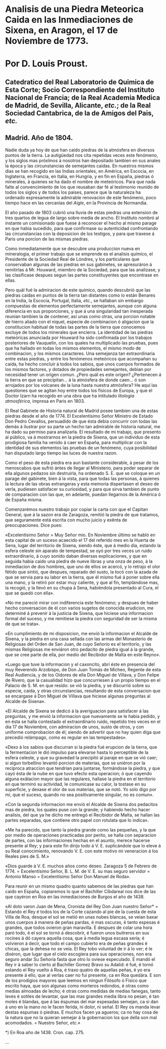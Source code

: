 # Analisis de una Piedra Meteorica Caida en las Inmediaciones de Sixena, en Aragon, el 17 de Noviembre de 1773.

# Por D. Louis Proust.

## Catedratico del Real Laboratorio de Quimica de Esta Corte; Socio Correspondiente del Instituto Nacional de Francia; de la Real Academia Medica de Madrid, de Sevilla, Alicante, _etc._; de la Real Sociedad Cantabrica, de la de Amigos del Pais, _etc._

## Madrid. Año de 1804.

Nadie duda ya hoy de que han caido piedras de la atmósfera en diversos puntos de la tierra. La autigüedad nos cita repetidas veces este fenómeno, y los siglos mas próxîmos á nosotros han depositado tambien en sus anales la época y las circunstancias de semejantes caidas. En nuestros mismos dias se han recogido en las Indias orientales, en América, en Escocia, en Inglaterra, en Francia, en Italia, en Hungria, y en fin en España, piedras ó minerales, á quienes se ha dado el nombre de meteóricos. Para que nada falte al convencimiento de los que reusaban dar fé al testimonio reunido de todos los siglos y de todos los paises, parece que la naturaleza ha ordenado expresamente la admirable renovacion de este fenómeno, poco tiempo hace en las cercanías del _Aigle_, en la Provincia de Normandia.

El año pasado de 1803 cubrió una lluvia de estas piedras una extension de tres quartos de legua de largo sobre media de ancho. El Instituto nombró al instante un comisionado que fuese á reconocer el hecho al mismo parage en que habia sucedido, para que confirmase su autenticidad confrontando las circunstancias con la deposicion de los testigos, y para que traxese á Paris una porcion de las mismas piedras.

Como inmediatamente que se descubre una produccion nueva en mineralogia, el primer trabajo que se emprende es el analisis químico, el Presidente de la Sociedad Real de Lóndres, y los particulares que conservaban algunas de las piedras en sus gabinetes, se apresuráron á remitirlas á Mr. Houward, miembro de la Sociedad, para que las analizase, y las clasificase despues segun las partes constituyentes que encontrase en ellas.

Pero quál fué la admiracion de este químico, quando descubrió que las piedras caidas en puntos de la tierra tan distantes como lo están Benares en la India, la Escocia, Portugal, Italia, _etc._, se hallaban sin embargo compuestas de elementos perfectamente semejantes, aunque con alguna diferencia en sus proporciones, y que á una singularidad tan inesperada reunian tambien la de contener, así unas como otras, una porcion notable de hierro aliado con el niquel, especie de combinacion ó aligacion que la constitucion habitual de todas las partes de la tierra que conocemos excluye de todos los minerales que encierra. La identidad de las piedras meteóricas anunciada por Houward ha sido confirmada por los trabajos posteriores de Vauquelin, con los quales ha multiplicado las pruebas, pues que ha hallado en todas los mismos elementos, el mismo modo de combinacion, y los mismos caracteres. Una semejanza tan extraordinaria entre estas piedras, y entre los fenómenos meteóricos que acompañan su caida, ha hecho concluir á todos los sabios, que unos cuerpos formados de los mismos factores, y dotados de propiedades semejantes, debian por necesidad tener un orígen comun. ¿Pero quál es este orígen? ¿Pertenecen á la tierra en que se precipitan... á la atmósfera de donde caen... ó son arrojados por los volcanes de la luna hasta nuestra atmósfera? He aquí las questiones que se agitan hoy entre todos los físicos de Europa, y que el Doctor Izarn ha recogido en una obra que ha intitulado _litologia atmosférica_, impresa en Paris en 1803.

El Real Gabinete de Historia natural de Madrid posee tambien una de estas piedras desde el año de 1774. El Excelentísimo Señor Ministro de Estado Don Pedro Cevallos, persuadido de que ésta debia concurrir con todas las demás á ilustrar por su parte un hecho tan admirable de historia natural, me ha dado su permiso para analizarla. El resultado de mi trabajo, que presento al público, va á mostrarnos en la piedra de Sixena, que un individuo de esta prodigiosa familia ha venido á caer en España, para multiplicar con la identidad de sus elementos las pruebas de un fenómeno, cuya posibilidad han disputado largo tiempo las luces de nuestra razon.

Como el peso de esta piedra era aun bastante considerable, á pesar de los menoscabos que sufrió ántes de llegar al Ministerio, para poder separar de ella algunos pedazos sin destruirla, ha ordenado S. E. que se coloque en un parage del gabinete, bien á la vista, para que todas las personas, á quienes la lectura de las obras extrangeras y esta memoria dispertasen el deseo de verla, pudiesen satisfacer su curiosidad, y para que sirva tambien de punto de comparacion con las que, en adelante, puedan llegarnos de la América ó de España misma.

Comenzarémos nuestro trabajo por copiar la carta con que el Capitan General, que á la sazon era de Zaragoza, remitió la piedra de que tratamos, que seguramente está escrita con mucho juicio y exênta de preocupaciones. Dice pues:

«Excelentísimo Señor = Muy Señor mio. En Noviembre último se habló en esta capital de un suceso acaecido el 17 del referido mes en la Huerta de Sena, lugar del territorio de Sixena, siendo éste, que á medio dia, estando la esfera celeste sin aparato de tempestad, se oyó por tres veces un ruido extraordinario, á cuyo sonido daban diversas explicaciones, y que en seguida habia caido una piedra de nueve libras y una onza de peso, á la inmediacion de dos hombres, que uno de ellos se acercó, y lo retrajo el olor fétido que sintió, que despues, reparado del susto, la tocó con la azada de que se servia para su labor en la tierra, que él mismo fué á poner sobre ella una mano, y la retiró por estar muy caliente, y que al fin, templándose mas, la recogió, y la llevó en su chupa á Sena, habiéndola presentado al Cura, el que se quedó con ella».

«No me pareció mirar con indiferencia este fenómeno; y despues de haber hecho conversacion de él con varios sugetos de conocida erudicion, me determiné á prevenir á la justicia de Sixena, que hiciese una informacion formal del suceso, y me remitiese la piedra con seguridad de ser la misma de que se trata».

«En cumplimiento de mi disposicion, me envió la informacion el Alcalde de Sixena, y la piedra en una caxa sellada con las armas del Monasterio de Religiosas del Orden de San Juan, de cuyo Señorío es el territorio, y las mismas Religiosas me enviáron otro pedacito de piedra igual á la grande, que se cree parte de ella, por medio del Recibidor de Malta en este Reyno».

«Luego que tuve la informacion y el caxoncito, abrí éste en presencia del muy Reverendo Arzobispo, de Don Juan Tomás de Micheo, Regente de esta Real Audiencia, y de los Oidores de ella Don Miguel de Villava, y Don Felipe de Rivero, que la casualidad hizo que concurriesen á un propio tiempo en el Palacio de S. M. en que resido: se vió la piedra, y se discurrió sobre su especie, caida, y otras circunstancias, resultando de esta conversacion que se encargase á Don Miguel de Villava que hiciese algunas preguntas al Alcalde de Sixena».

«El Alcalde de Sixena se dedicó á la averiguacion para satisfacer á las preguntas, y me envió la informacion que nuevamente se le habia pedido, y en ésta se halla contestado el extraordinario ruido, repetido tres veces en el dia 17 de Noviembre, con admiracion de unos, susto de otros, y con uniforme comprobacion de él; siendo de advertir que no hay quien diga que precedió relámpago, como es regular en las tempestades».

«Dexo á los sabios que discurran si la piedra fué erupcion de la tierra, que la fermentacion le dió impulso para elevarse hasta lo perceptible de la esfera celeste, y que su gravedad la precipitó al paraje en que se vió caer; si algun torbellino levantó porcion de materias, que se uniéron por la recíproca atraccion que tendrian para juntarse, formándose la piedra, y que cayó ésta de la nube en que tuvo efecto esta operacion; ó que cayendo alguna exâlacion mayor que las regulares, hallase la piedra en el territorio en que terminó su actividad, le comunicase su calor, la tostase en su superficie, y dexase el olor de sus materias, que se notó. Yo solo digo por mí, que el suceso, quando no sea positivamente singular, no es comun».

«Con la segunda informacion me envió el Alcalde de Sixena dos pedacitos mas de piedra, los quales puse con la grande; y habiendo hecho hacer analisis, del que ya he dicho me entregó el Recibidor de Malta, se hallan las partes separadas, que contiene otro papel con rotulata que lo indica».

«Me ha parecido, que tanto la piedra grande como las pequeñas, y la que por medio de operaciones practicadas por perito, se halla con separacion de partes, con las informaciones hechas en el asunto, merece hacerse presente al Rey; y para este fin dirijo todo á V. E. suplicándole que lo eleve á su Real conocimiento, renovando V. E. con este motivo mi veneracion á los Reales pies de S. M.»

«Dios guarde á V. E. muchos años como deseo. Zaragoza 5 de Febrero de 1774. = Excelentísimo Señor, B. L. M. de V. E. su mas seguro servidor = Antonio Manso = Excelentísimo Señor Don Manuel de Roda».

Para reunir en un mismo quadro quanto sabemos de las piedras que han caido en España, copiaremos lo que el Bachiller Cibdareal nos dice de las que cayéron en Roa en las inmediaciones de Burgos el año de 1438.

«Al doto varon Juan de Mena, Cronista del Rey Don Juan nuestro Señor* = Estando el Rey é todos los de la Corte cazando al pie de la cuesta de esta Villa de Roa, desque el sol se metió en unas nubes blancas, se veían baxar unos cuerpos á manera de peñas pardas, é mas oscuras, é tanto espesas é grandes, que todos ovieron gran maravilla. E despues de colar una hora paró todo, é el sol se tornó á descobrir, é fueron unos buitreros en sus rocines á dó cayera aquella cosa, que á media legua escasa sería; é volvieron á decir, que todo el campo cubierto era de peñas grandes é chicas, que la dehesa no se veía. El Rey tobo voluntad de ir á lo ver; é le dixéron, que lugar que el cielo escogiera para sus operaciones, non era seguro andar Su Señoría fasta que otro lo oviese especulado. E mandó el Rey ir á saber lo cierto al Bachiller Gomez Bravo su Adalid: é fué, é tornó estando el Rey vuelto á Roa, é traxo quatro de aquellas peñas, é yo era presente á ello, que al verlas caer no fui presente, ca en Roa quedára. E son de los prodigios mayores que leemos en ningun Filósofo ó Físico que escrito haya, que son algunas como morteros redondos, é otras como medias almoadas de lecho; é otras como medidas de medias fanegas, tanto leves é sotiles de levantar, que las mas grandes media libra no pesan, é tan moles é blandas, que á las éspumas del mar espesadas semejan, ca si dan á uno en la mano no le facen ferida, ni dolor, ni señal. El Rey os manda levar destas espumas ó piedras. E muchos facen ya agueros; ca no hay cosa de la natura que no la quieran semejar á la gobernacion los que della son mal acomodados. = Nuestro Señor, _etc._»

*) En Roa año de 1438. Cron. cap. 275.

...
